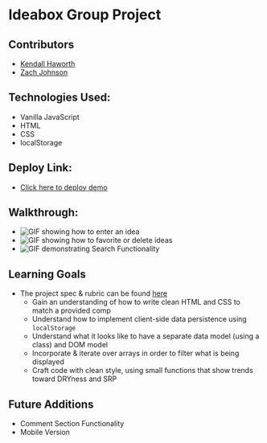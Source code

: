 # Ideabox Group Project

## Contributors
* [Kendall Haworth](https://github.com/kendallha)
* [Zach Johnson](https://github.com/zachjjohns)

## Technologies Used:
* Vanilla JavaScript
* HTML
* CSS
* localStorage

## Deploy Link:
* [Click here to deploy demo](https://kendallha.github.io/ideabox-boilerplate/)

## Walkthrough:
* ![GIF showing how to enter an idea](http://www.giphy.com/gifs/0VD2NcMwe3cXYrurre)
* ![GIF showing how to favorite or delete ideas](http://www.giphy.com/gifs/uPpYakOEqylSRAyFpn)
* ![GIF demonstrating Search Functionality](http://www.giphy.com/gifs/BVMhOMEvc4nBdedrh5)

## Learning Goals
* The project spec & rubric can be found [here](https://frontend.turing.io/projects/module-1/ideabox-group.html)
  * Gain an understanding of how to write clean HTML and CSS to match a provided comp
  * Understand how to implement client-side data persistence using `localStorage`
  * Understand what it looks like to have a separate data model (using a class) and DOM model
  * Incorporate & iterate over arrays in order to filter what is being displayed
  * Craft code with clean style, using small functions that show trends toward DRYness and SRP

## Future Additions
* Comment Section Functionality
* Mobile Version
